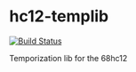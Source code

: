 # hc12-templib
[![Build Status](https://travis-ci.org/Daklon/hc12-templib.svg?branch=master)](https://travis-ci.org/Daklon/hc12-templib)

Temporization lib for the 68hc12
